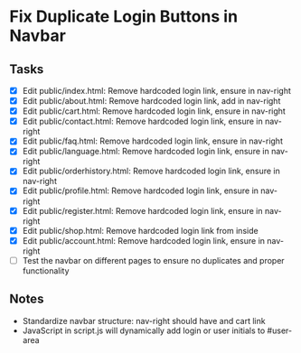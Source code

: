 # Fix Duplicate Login Buttons in Navbar

## Tasks
- [x] Edit public/index.html: Remove hardcoded login link, ensure <span id="user-area"></span> in nav-right
- [x] Edit public/about.html: Remove hardcoded login link, add <span id="user-area"></span> in nav-right
- [x] Edit public/cart.html: Remove hardcoded login link, ensure <span id="user-area"></span> in nav-right
- [x] Edit public/contact.html: Remove hardcoded login link, ensure <span id="user-area"></span> in nav-right
- [x] Edit public/faq.html: Remove hardcoded login link, ensure <span id="user-area"></span> in nav-right
- [x] Edit public/language.html: Remove hardcoded login link, ensure <span id="user-area"></span> in nav-right
- [x] Edit public/orderhistory.html: Remove hardcoded login link, ensure <span id="user-area"></span> in nav-right
- [x] Edit public/profile.html: Remove hardcoded login link, ensure <span id="user-area"></span> in nav-right
- [x] Edit public/register.html: Remove hardcoded login link, ensure <span id="user-area"></span> in nav-right
- [x] Edit public/shop.html: Remove hardcoded login link from inside <span id="user-area"></span>
- [x] Edit public/account.html: Remove hardcoded login link, ensure <span id="user-area"></span> in nav-right
- [ ] Test the navbar on different pages to ensure no duplicates and proper functionality

## Notes
- Standardize navbar structure: nav-right should have <span id="user-area"></span> and cart link
- JavaScript in script.js will dynamically add login or user initials to #user-area
